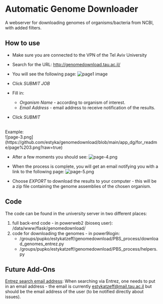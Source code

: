 # Automatic Genome Downloader

A webserver for downloading genomes of organisms/bacteria from NCBI, with added filters. 


 
## How to use
* Make sure you are connected to the VPN of the Tel Aviv University
* Search for the URL: http://genomedownload.tau.ac.il/
* You will see the following page:
![page1 image](https://github.com/estyka/genomedownload/blob/main/app_dg/for_readme/page%201.png?raw=true)

* Click _SUBMIT JOB_
* Fill in:
    - _Organism Name_ - according to organism of interest.
    - _Email Address_ - email address to receive notification of the results.
* Click _SUBMIT_
<br/>
Example:
<br/>
![page-3.png](https://github.com/estyka/genomedownload/blob/main/app_dg/for_readme/page%203.png?raw=true)
 
 * After a few moments you should see:
 ![page-4.png](https://github.com/estyka/genomedownload/blob/main/app_dg/for_readme/page%204.png?raw=true)
 
 * When the process is complete, you will get an email notifying you with a link to the following page:
 ![page-5.png](https://github.com/estyka/genomedownload/blob/main/app_dg/for_readme/page%205.png?raw=true)
 * Choose _EXPORT_ to download the results to your computer - this will be a zip file containing the genome assemblies of the chosen organism.
 
## Code
The code can be found in the university server in two different places:
 1. full back-end code - in powerweb2 (bioseq user): /data/www/flask/genomedownload/
 2. code for downloading the genomes - in power9login: 
    - /groups/pupko/estykatzeff/genomedownload/PBS_process/download_genomes_entrez.py
    - /groups/pupko/estykatzeff/genomedownload/PBS_process/helpers.py
    

 

## Future Add-Ons
<ins>Entrez search email address</ins>: When searching via Entrez, one needs to put in an email address - the email is currently estykatzeff@mail.tau.ac.il but should be the email address of the user (to be notified directly about issues).
